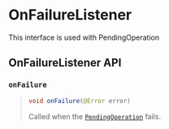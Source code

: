 # OnFailureListener

This interface is used with PendingOperation

## OnFailureListener API

### `onFailure`

> ```java
> void onFailure(@Error error)
> ```
>
> Called when the [`PendingOperation`](./) fails.
